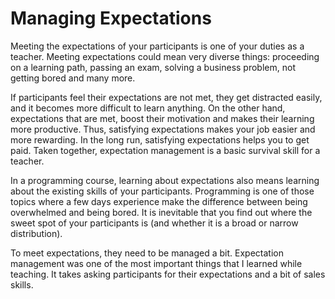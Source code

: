 
# Managing Expectations

Meeting the expectations of your participants is one of your duties as a teacher. Meeting expectations could mean very diverse things: proceeding on a learning path, passing an exam, solving a business problem, not getting bored and many more.

If participants feel their expectations are not met, they get distracted easily, and it becomes more difficult to learn anything. On the other hand, expectations that are met, boost their motivation and makes their learning more productive. Thus, satisfying expectations makes your job easier and more rewarding.
In the long run, satisfying expectations helps you to get paid. Taken together, expectation management is a basic survival skill for a teacher.

In a programming course, learning about expectations also means learning about the existing skills of your participants. Programming is one of those topics where a few days experience make the difference between being overwhelmed and being bored. It is inevitable that you find out where the sweet spot of your participants is (and whether it is a broad or narrow distribution).

To meet expectations, they need to be managed a bit.
Expectation management was one of the most important things that I learned while teaching.
It takes asking participants for their expectations and a bit of sales skills.
